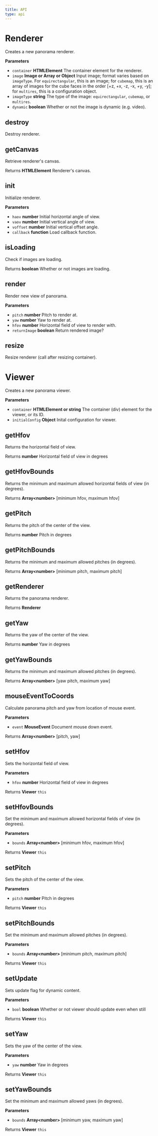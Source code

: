 ```yaml
---
title: API
type: api
---
```


# Renderer

Creates a new panorama renderer.

**Parameters**

-   `container` **HTMLElement** The container element for the renderer.
-   `image` **Image or Array or Object** Input image; format varies based on
         `imageType`. For `equirectangular`, this is an image; for `cubemap`,
         this is an array of images for the cube faces in the order [+z, +x, -z,
         -x, +y, -y]; for `multires`, this is a configuration object.
-   `imageType` **string** The type of the image: `equirectangular`,
         `cubemap`, or `multires`.
-   `dynamic` **boolean** Whether or not the image is dynamic (e.g. video).

## destroy

Destroy renderer.

## getCanvas

Retrieve renderer's canvas.

Returns **HTMLElement** Renderer's canvas.

## init

Initialize renderer.

**Parameters**

-   `haov` **number** Initial horizontal angle of view.
-   `vaov` **number** Initial vertical angle of view.
-   `voffset` **number** Initial vertical offset angle.
-   `callback` **function** Load callback function.

## isLoading

Check if images are loading.

Returns **boolean** Whether or not images are loading.

## render

Render new view of panorama.

**Parameters**

-   `pitch` **number** Pitch to render at.
-   `yaw` **number** Yaw to render at.
-   `hfov` **number** Horizontal field of view to render with.
-   `returnImage` **boolean** Return rendered image?

## resize

Resize renderer (call after resizing container).

# Viewer

Creates a new panorama viewer.

**Parameters**

-   `container` **HTMLElement or string** The container (div) element for the
         viewer, or its ID.
-   `initialConfig` **Object** Inital configuration for viewer.

## getHfov

Returns the horizontal field of view.

Returns **number** Horizontal field of view in degrees

## getHfovBounds

Returns the minimum and maximum allowed horizontal fields of view
(in degrees).

Returns **Array&lt;number&gt;** [minimum hfov, maximum hfov]

## getPitch

Returns the pitch of the center of the view.

Returns **number** Pitch in degrees

## getPitchBounds

Returns the minimum and maximum allowed pitches (in degrees).

Returns **Array&lt;number&gt;** [minimum pitch, maximum pitch]

## getRenderer

Returns the panorama renderer.

Returns **Renderer** 

## getYaw

Returns the yaw of the center of the view.

Returns **number** Yaw in degrees

## getYawBounds

Returns the minimum and maximum allowed pitches (in degrees).

Returns **Array&lt;number&gt;** [yaw pitch, maximum yaw]

## mouseEventToCoords

Calculate panorama pitch and yaw from location of mouse event.

**Parameters**

-   `event` **MouseEvent** Document mouse down event.

Returns **Array&lt;number&gt;** [pitch, yaw]

## setHfov

Sets the horizontal field of view.

**Parameters**

-   `hfov` **number** Horizontal field of view in degrees

Returns **Viewer** `this`

## setHfovBounds

Set the minimum and maximum allowed horizontal fields of view (in degrees).

**Parameters**

-   `bounds` **Array&lt;number&gt;** [minimum hfov, maximum hfov]

Returns **Viewer** `this`

## setPitch

Sets the pitch of the center of the view.

**Parameters**

-   `pitch` **number** Pitch in degrees

Returns **Viewer** `this`

## setPitchBounds

Set the minimum and maximum allowed pitches (in degrees).

**Parameters**

-   `bounds` **Array&lt;number&gt;** [minimum pitch, maximum pitch]

Returns **Viewer** `this`

## setUpdate

Sets update flag for dynamic content.

**Parameters**

-   `bool` **boolean** Whether or not viewer should update even when still

Returns **Viewer** `this`

## setYaw

Sets the yaw of the center of the view.

**Parameters**

-   `yaw` **number** Yaw in degrees

Returns **Viewer** `this`

## setYawBounds

Set the minimum and maximum allowed yaws (in degrees).

**Parameters**

-   `bounds` **Array&lt;number&gt;** [minimum yaw, maximum yaw]

Returns **Viewer** `this`
